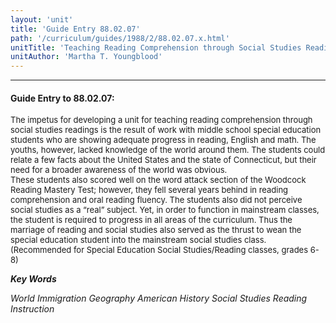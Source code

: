 ```yaml
---
layout: 'unit'
title: 'Guide Entry 88.02.07'
path: '/curriculum/guides/1988/2/88.02.07.x.html'
unitTitle: 'Teaching Reading Comprehension through Social Studies Readings'
unitAuthor: 'Martha T. Youngblood'
---
```


<body>
<hr/>
 <h4>
  Guide Entry to 88.02.07:
 </h4>
 <font size="-1">
  <dl>
   <dt>
    The impetus for developing a unit for teaching reading comprehension through social studies readings is the result of work with middle school special education students who are showing adequate progress in reading, English and math. The youths, however, lacked knowledge of the world around them. The students could relate a few facts about the United States and the state of Connecticut, but their need for a broader awareness of the world was obvious.
    <dt>
     These students also scored well on the word attack section of the Woodcock Reading Mastery Test; however, they fell several years behind in reading comprehension and oral reading fluency. The students also did not perceive social studies as a “real” subject. Yet, in order to function in mainstream classes, the student is required to progress in all areas of the curriculum. Thus the marriage of reading and social studies also served as the thrust to wean the special education student into the mainstream social studies class.
     <dt>
      (Recommended for Special Education Social Studies/Reading classes, grades 6-8)
     </dt>
    </dt>
   </dt>
  </dl>
 </font>
 <p>
  <b>
   <i>
    Key Words
   </i>
  </b>
  <br/>
 </p>
 <p>
  <i>
   World Immigration Geography American History Social Studies Reading Instruction
  </i>
 </p>

</body>
